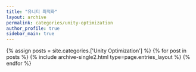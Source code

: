 ```yaml
---
title: "유니티 최적화"
layout: archive
permalink: categories/unity-optimization
author_profile: true
sidebar_main: true
---
```


{% assign posts = site.categories.['Unity Optimization'] %}
{% for post in posts %} {% include archive-single2.html type=page.entries_layout %} {% endfor %}
